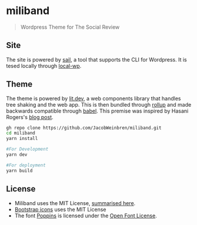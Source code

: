 # miliband

> Wordpress Theme for The Social Review

## Site

The site is powered by [sail](https://sailed.io/), a tool that supports the CLI for Wordpress. It is tesed locally through [local-wp](https://localwp.com/).

## Theme

The theme is powered by [lit.dev](https://lit.dev), a web components library that handles tree shaking and the web app. This is then bundled through [rollup](https://rollupjs.org/guide/en/) and made backwards compatible through [babel](https://babeljs.io/). This premise was inspired by Hasani Rogers's [blog post](http://blog.hasanirogers.me/2020/09/web-app-with-wordpress-and-litelement.html).

```bash
gh repo clone https://github.com/JacobWeinbren/miliband.git
cd miliband
yarn install

#For Development
yarn dev

#For deployment
yarn build
```

## License

-   Miliband uses the MIT License, [summarised here](https://tldrlegal.com/license/mit-license).
-   [Bootstrap icons](https://icons.getbootstrap.com/) uses the MIT License
-   The font [Poppins](https://fonts.google.com/specimen/Poppins) is licensed under the [Open Font License](https://scripts.sil.org/cms/scripts/page.php?site_id=nrsi&id=OFL).
